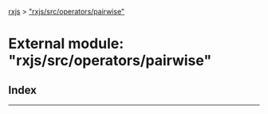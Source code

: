 [rxjs](../README.md) > ["rxjs/src/operators/pairwise"](../modules/_rxjs_src_operators_pairwise_.md)

# External module: "rxjs/src/operators/pairwise"

## Index

---

